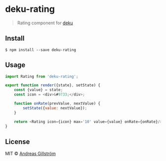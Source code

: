 # deku-rating

> Rating component for [deku](https://github.com/dekujs/deku)


## Install

```
$ npm install --save deku-rating
```


## Usage

```js
import Rating from 'deku-rating';

export function render({state}, setState) {
	const {value} = state;
	const icon = <div>&#9733;</div>;

	function onRate(prevValue, nextValue) {
		setState({value: nextValue});
	}

	return <Rating icon={icon} max='10' value={value} onRate={onRate}/>;
}
```


## License

MIT © [Andreas Gillström](http://github.com/gillstrom)
